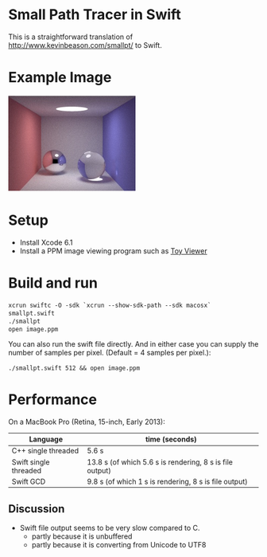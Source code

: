 # Small Path Tracer in Swift

This is a straightforward translation of http://www.kevinbeason.com/smallpt/
to Swift.

# Example Image

![An example output image](image.jpg)

# Setup

+ Install Xcode 6.1
+ Install a PPM image viewing program such as
  [Toy Viewer](https://itunes.apple.com/us/app/toyviewer/id414298354?mt=12)

# Build and run

    xcrun swiftc -O -sdk `xcrun --show-sdk-path --sdk macosx` smallpt.swift
    ./smallpt
    open image.ppm

You can also run the swift file directly. And in either case you can
supply the number of samples per pixel. (Default = 4 samples per pixel.):

    ./smallpt.swift 512 && open image.ppm

# Performance

On a MacBook Pro (Retina, 15-inch, Early 2013):

Language              | time (seconds)
----------------------|---------------------------------------------------
C++ single threaded   | 5.6 s
Swift single threaded | 13.8 s (of which 5.6 s is rendering, 8 s is file output)
Swift GCD             | 9.8 s (of which 1 s is rendering, 8 s is file output)

## Discussion

 - Swift file output seems to be very slow compared to C.
    - partly because it is unbuffered
    - partly because it is converting from Unicode to UTF8
